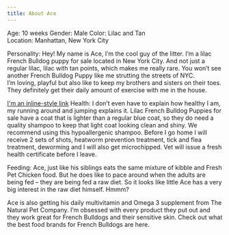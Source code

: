 ```yaml
---
title: About Ace
---
```


Age: 10 weeks
Gender: Male
Color: Lilac and Tan	 
Location: Manhattan, New York City

Personality: Hey! My name is Ace, I’m the cool guy of the litter. 
I’m a lilac French Bulldog puppy for sale located in New York City. And not just a regular lilac, lilac with tan points, which makes me really rare. 
You won’t see another French Bulldog Puppy like me strutting the streets of NYC.  
I’m loving, playful but also like to keep my brothers and sisters on their toes. They definitely get their daily amount of exercise with me in the house.

[I'm an inline-style link](https://www.google.com)
Health: I don’t even have to explain how healthy I am, my running around and jumping explains it. 
Lilac French Bulldog Puppies for sale have a coat that is lighter than a regular blue coat, so they do need a quality shampoo to keep that light coat looking clean and shiny. 
We recommend using this hypoallergenic shampoo. 
Before I go home I will receive 2 sets of shots, heatworm prevention treatment, tick and flea treatment, deworming and I will also get microchipped. 
Vet will issue a fresh health certificate before I leave.
 

Feeding: Ace, just like his siblings eats the same mixture of kibble and Fresh Pet Chicken food. 
But he does like to pace around when the adults are being fed – they are being fed a raw diet. So it looks like little Ace has a very big interest in the raw diet himself. Hmmm?

Ace is also getting his daily multivitamin and Omega 3 supplement from The Natural Pet Company. I’m obsessed with every product they put out and they work great for French Bulldogs and their sensitive skin.
Check out what the best food brands for French Bulldogs are here.	


